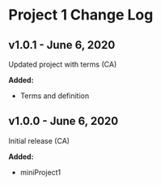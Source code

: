 # Project 1 Change Log

## v1.0.1 - June 6, 2020

Updated project with terms (CA)

**Added:**
- Terms and definition

## v1.0.0 - June 6, 2020

Initial release (CA)

**Added:**
- miniProject1